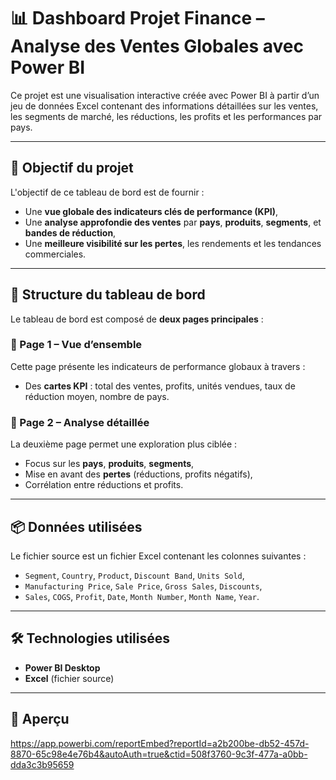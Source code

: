 # 📊 Dashboard Projet Finance  – Analyse des Ventes Globales avec Power BI

Ce projet est une visualisation interactive créée avec Power BI à partir d’un jeu de données Excel contenant des informations détaillées sur les ventes, les segments de marché, les réductions, les profits et les performances par pays.

---

## 🎯 Objectif du projet

L'objectif de ce tableau de bord est de fournir :
- Une **vue globale des indicateurs clés de performance (KPI)**,
- Une **analyse approfondie des ventes** par **pays**, **produits**, **segments**, et **bandes de réduction**,
- Une **meilleure visibilité sur les pertes**, les rendements et les tendances commerciales.

---

## 📁 Structure du tableau de bord

Le tableau de bord est composé de **deux pages principales** :

### 🔹 Page 1 – Vue d’ensemble

Cette page présente les indicateurs de performance globaux à travers :
- Des **cartes KPI** : total des ventes, profits, unités vendues, taux de réduction moyen, nombre de pays.

### 🔹 Page 2 – Analyse détaillée

La deuxième page permet une exploration plus ciblée :
- Focus sur les **pays**, **produits**, **segments**,
- Mise en avant des **pertes** (réductions, profits négatifs),
- Corrélation entre réductions et profits.

---

## 📦 Données utilisées

Le fichier source est un fichier Excel contenant les colonnes suivantes :

- `Segment`, `Country`, `Product`, `Discount Band`, `Units Sold`,
- `Manufacturing Price`, `Sale Price`, `Gross Sales`, `Discounts`,
- `Sales`, `COGS`, `Profit`, `Date`, `Month Number`, `Month Name`, `Year`.

---

## 🛠️ Technologies utilisées

- **Power BI Desktop**
- **Excel** (fichier source)

---

## 📸 Aperçu

https://app.powerbi.com/reportEmbed?reportId=a2b200be-db52-457d-8870-65c98e4e76b4&autoAuth=true&ctid=508f3760-9c3f-477a-a0bb-dda3c3b95659


